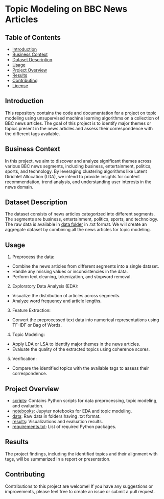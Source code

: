 # Topic Modeling on BBC News Articles

## Table of Contents
- [Introduction](#introduction)
- [Business Context](#business-context)
- [Dataset Description](#dataset-description)
- [Usage](#usage)
- [Project Overview](#project-overview)
- [Results](#results)
- [Contributing](#contributing)
- [License](#license)

## Introduction
This repository contains the code and documentation for a project on topic modeling using unsupervised machine learning algorithms on a collection of BBC news articles. The goal of this project is to identify major themes or topics present in the news articles and assess their correspondence with the different tags available.

## Business Context
In this project, we aim to discover and analyze significant themes across various BBC news segments, including business, entertainment, politics, sports, and technology. By leveraging clustering algorithms like Latent Dirichlet Allocation (LDA), we intend to provide insights for content recommendation, trend analysis, and understanding user interests in the news domain.

## Dataset Description
The dataset consists of news articles categorized into different segments. The segments are business, entertainment, politics, sports, and technology. The raw data is available in [data folder](data/) in .txt format. We will create an aggregate dataset by combining all the news articles for topic modeling.


## Usage
1. Preprocess the data:
- Combine the news articles from different segments into a single dataset.
- Handle any missing values or inconsistencies in the data.
- Perform text cleaning, tokenization, and stopword removal.

2. Exploratory Data Analysis (EDA):
- Visualize the distribution of articles across segments.
- Analyze word frequency and article lengths.

3. Feature Extraction:
- Convert the preprocessed text data into numerical representations using TF-IDF or Bag of Words.

4. Topic Modeling:
- Apply LDA or LSA to identify major themes in the news articles.
- Evaluate the quality of the extracted topics using coherence scores.

5. Verification:
- Compare the identified topics with the available tags to assess their correspondence.

## Project Overview
- [scripts](scripts/): Contains Python scripts for data preprocessing, topic modeling, and evaluation.
- [notebooks](notebooks/): Jupyter notebooks for EDA and topic modeling.
- [data](data/): Raw data in folders having .txt format.
- [results](results/): Visualizations and evaluation results.
- [requirements.txt](requirements.txt): List of required Python packages.

## Results
The project findings, including the identified topics and their alignment with tags, will be summarized in a report or presentation.

## Contributing
Contributions to this project are welcome! If you have any suggestions or improvements, please feel free to create an issue or submit a pull request.

